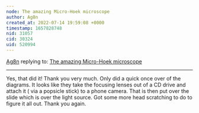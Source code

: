 ```yaml
---
node: The amazing Micro-Hoek microscope
author: Ag8n
created_at: 2022-07-14 19:59:08 +0000
timestamp: 1657828748
nid: 31057
cid: 30324
uid: 520994
---
```




[Ag8n](../profile/Ag8n) replying to: [The amazing Micro-Hoek microscope](../notes/alejobonifacio/06-27-2022/the-amazing-micro-hoek-microscope)

----
Yes, that did it!  Thank you very much.  Only did a quick once over of the diagrams. It looks like they take the focusing lenses out of a CD drive and attach it ( via a popsicle stick) to a phone camera.  That is then put over the slide which is over the light source.  Got some more head scratching to do to figure it all out.  Thank you again.